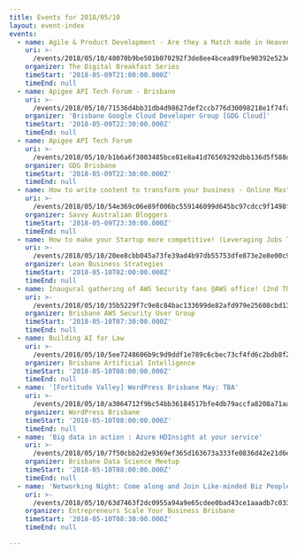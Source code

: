 ```yaml
---
title: Events for 2018/05/10
layout: event-index
events:
  - name: Agile & Product Development - Are they a Match made in Heaven?
    uri: >-
      /events/2018/05/10/48070b9be501b070292f3de8ee4bcea89fbe90392e523eeda3028ce0ebff8df0
    organizer: The Digital Breakfast Series
    timeStart: '2018-05-09T21:00:00.000Z'
    timeEnd: null
  - name: Apigee API Tech Forum - Brisbane
    uri: >-
      /events/2018/05/10/71536d4bb31db4d98627def2ccb776d30098218e1f74fa838aae2bd096993345
    organizer: 'Brisbane Google Cloud Developer Group [GDG Cloud]'
    timeStart: '2018-05-09T22:30:00.000Z'
    timeEnd: null
  - name: Apigee API Tech Forum
    uri: >-
      /events/2018/05/10/b1b6a6f3003485bce81e8a41d76569292dbb136d5f588d1664f597cbace5af89
    organizer: GDG Brisbane
    timeStart: '2018-05-09T22:30:00.000Z'
    timeEnd: null
  - name: How to write content to transform your business - Online Masterclass
    uri: >-
      /events/2018/05/10/54e369c06e89f006bc559146099d645bc97cdcc9f1498ffd7c1c2c9bdab70c10
    organizer: Savvy Australian Bloggers
    timeStart: '2018-05-09T23:30:00.000Z'
    timeEnd: null
  - name: How to make your Startup more competitive! (Leveraging Jobs Theory)
    uri: >-
      /events/2018/05/10/20ee8cbb045a73fe39ad4b97db55753dfe873e2e8e00c90bccb70fc3a609b85b
    organizer: Lean Business Strategies
    timeStart: '2018-05-10T02:00:00.000Z'
    timeEnd: null
  - name: Inaugural gathering of AWS Security fans @AWS office! (2nd Thursday)
    uri: >-
      /events/2018/05/10/35b5229f7c9e8c84bac133699de82afd979e25608cbd1330012283479b487e55
    organizer: Brisbane AWS Security User Group
    timeStart: '2018-05-10T07:30:00.000Z'
    timeEnd: null
  - name: Building AI for Law
    uri: >-
      /events/2018/05/10/5ee7248606b9c9d9ddf1e789c6cbec73cf4fd6c2bdb8f2d152406b43d9331240
    organizer: Brisbane Artificial Intelligence
    timeStart: '2018-05-10T08:00:00.000Z'
    timeEnd: null
  - name: '[Fortitude Valley] WordPress Brisbane May: TBA'
    uri: >-
      /events/2018/05/10/a3064712f9bc54bb36184517bfe4db79accfa8208a71aab0cddc4b415002559c
    organizer: WordPress Brisbane
    timeStart: '2018-05-10T08:00:00.000Z'
    timeEnd: null
  - name: 'Big data in action : Azure HDInsight at your service'
    uri: >-
      /events/2018/05/10/7f50cbb2d2e9369ef365d163673a333fe0836d42e21d6e0278b4ff357aa85bcd
    organizer: Brisbane Data Science Meetup
    timeStart: '2018-05-10T08:00:00.000Z'
    timeEnd: null
  - name: 'Networking Night: Come along and Join Like-minded Biz People!!'
    uri: >-
      /events/2018/05/10/63d7463f2dc0955a94a9e65cdee0bad43ce1aaadb7c0338e8a531132e5cbf78d
    organizer: Entrepreneurs Scale Your Business Brisbane
    timeStart: '2018-05-10T08:30:00.000Z'
    timeEnd: null

---
```

